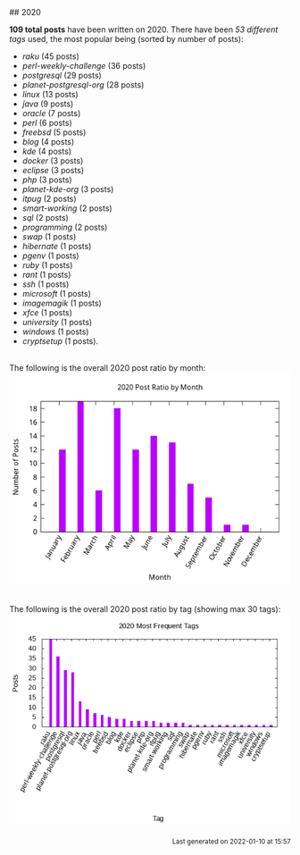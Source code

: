 <a name="2020" />
## 2020 

**109 total posts** have been written on 2020.
There have been *53 different tags* used, the most
popular being (sorted by number of posts):
 
- *raku* (45 posts)  
- *perl-weekly-challenge* (36 posts)  
- *postgresql* (29 posts)  
- *planet-postgresql-org* (28 posts)  
- *linux* (13 posts)  
- *java* (9 posts)  
- *oracle* (7 posts)  
- *perl* (6 posts)  
- *freebsd* (5 posts)  
- *blog* (4 posts)  
- *kde* (4 posts)  
- *docker* (3 posts)  
- *eclipse* (3 posts)  
- *php* (3 posts)  
- *planet-kde-org* (3 posts)  
- *itpug* (2 posts)  
- *smart-working* (2 posts)  
- *sql* (2 posts)  
- *programming* (2 posts)  
- *swap* (1 posts)  
- *hibernate* (1 posts)  
- *pgenv* (1 posts)  
- *ruby* (1 posts)  
- *rant* (1 posts)  
- *ssh* (1 posts)  
- *microsoft* (1 posts)  
- *imagemagik* (1 posts)  
- *xfce* (1 posts)  
- *university* (1 posts)  
- *windows* (1 posts)  
- *cryptsetup* (1 posts).<br/>
<br/>
The following is the overall 2020 post ratio by month:
<br/>
    <center>
      <img src="/images/stats/2020-months.png" alt="2020 post ratio per month" />
    </center>
<br/>

<br/>
The following is the overall 2020 post ratio by tag (showing max 30 tags):
<br/>
  <center>
    <img src="/images/stats/2020-tags.png" alt="2020 post ratio per tag" />
  </center>
<br/>

<div align="right">
<small>
Last generated on 2022-01-10 at 15:57
</small>
</div>

<br/>
